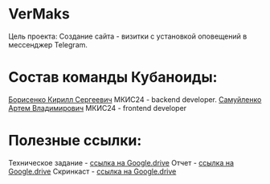 # VerMaks

Цель проекта: Создание сайта - визитки с установкой оповещений в мессенджер Telegram.

# Состав команды Кубаноиды:
  [Борисенко Кирилл Сергеевич](https://github.com/ashalet) МКИС24 - backend developer.
  [Самуйленко Артем Владимирович](https://github.com/ArtSamuylenko) МКИС24 - frontend developer
  
# Полезные ссылки:
  Техническое задание - [ссылка на Google.drive](https://docs.google.com/document/d/1ObehHzE6ahK4NIoJfU-A9b3QLMdtSYxV/edit?usp=share_link&ouid=115636942954851968247&rtpof=true&sd=true)
  Отчет - [ссылка на Google.drive](https://docs.google.com/document/d/18yE1v2YIIReXESnoISNLG5489z7Rz_b7/edit?usp=share_link&ouid=115636942954851968247&rtpof=true&sd=true)
  Скринкаст - [ссылка на Google.drive](https://drive.google.com/file/d/1X_PHlWfrk3YIHabDuyZoO3mhyJeTbMCO/view?usp=share_link)
